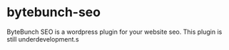 # bytebunch-seo
ByteBunch SEO is a wordpress plugin for your website seo. This plugin is still underdevelopment.s
